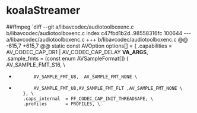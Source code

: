 # koalaStreamer
##ffmpeg
`diff --git a/libavcodec/audiotoolboxenc.c b/libavcodec/audiotoolboxenc.c
index c47fbd1b2d..98558316fc 100644
--- a/libavcodec/audiotoolboxenc.c
+++ b/libavcodec/audiotoolboxenc.c
@@ -615,7 +615,7 @@ static const AVOption options[] = {
         .capabilities   = AV_CODEC_CAP_DR1 | AV_CODEC_CAP_DELAY __VA_ARGS__, \
         .sample_fmts    = (const enum AVSampleFormat[]) { \
             AV_SAMPLE_FMT_S16, \
-            AV_SAMPLE_FMT_U8,  AV_SAMPLE_FMT_NONE \
+            AV_SAMPLE_FMT_U8,AV_SAMPLE_FMT_FLT ,AV_SAMPLE_FMT_NONE \
         }, \
         .caps_internal  = FF_CODEC_CAP_INIT_THREADSAFE, \
         .profiles       = PROFILES, \`
         